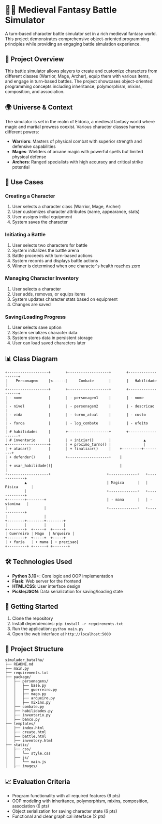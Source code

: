 # 🧙‍♂️ Medieval Fantasy Battle Simulator

A turn-based character battle simulator set in a rich medieval fantasy world. This project demonstrates comprehensive object-oriented programming principles while providing an engaging battle simulation experience.

## 📌 Project Overview

This battle simulator allows players to create and customize characters from different classes (Warrior, Mage, Archer), equip them with various items, and engage in turn-based battles. The project showcases object-oriented programming concepts including inheritance, polymorphism, mixins, composition, and association.

## 🌍 Universe & Context

The simulator is set in the realm of Eldoria, a medieval fantasy world where magic and martial prowess coexist. Various character classes harness different powers:

- **Warriors**: Masters of physical combat with superior strength and defensive capabilities
- **Mages**: Wielders of arcane magic with powerful spells but limited physical defense
- **Archers**: Ranged specialists with high accuracy and critical strike potential

## 📝 Use Cases

### Creating a Character
1. User selects a character class (Warrior, Mage, Archer)
2. User customizes character attributes (name, appearance, stats)
3. User assigns initial equipment
4. System saves the character

### Initiating a Battle
1. User selects two characters for battle
2. System initializes the battle arena
3. Battle proceeds with turn-based actions
4. System records and displays battle actions
5. Winner is determined when one character's health reaches zero

### Managing Character Inventory
1. User selects a character
2. User adds, removes, or equips items
3. System updates character stats based on equipment
4. Changes are saved

### Saving/Loading Progress
1. User selects save option
2. System serializes character data
3. System stores data in persistent storage
4. User can load saved characters later

## 📊 Class Diagram

```
+-------------------+       +-------------------+       +-------------------+
|    Personagem     |<------|     Combate       |       |   Habilidade      |
+-------------------+       +-------------------+       +-------------------+
| - nome            |       | - personagem1     |       | - nome            |
| - nivel           |       | - personagem2     |       | - descricao       |
| - vida            |       | - turno_atual     |       | - custo           |
| - forca           |       | - log_combate     |       | - efeito          |
| # habilidades     |       +-------------------+       +-------------------+
| # inventario      |       | + iniciar()       |               ▲
+-------------------+       | + proximo_turno() |               |
| + atacar()        |       | + finalizar()     |    +---------+---------+
| + defender()      |       +-------------------+    |                   |
| + usar_habilidade()|                               |                   |
+-------------------+                          +-------------+   +-------------+
         ▲                                     | Magica      |   | Fisica      |
         |                                     +-------------+   +-------------+
+--------+--------+                            | - mana      |   | - stamina   |
|                 |                            +-------------+   +-------------+
|                 |
+--------+--------+--------+
|        |        |        |
+--------+  +-----+  +-----+
| Guerreiro | Mago  | Arqueiro |
+--------+  +-----+  +-----+
| + furia   | + mana | + precisao|
+---------+ +------+ +-------+
```

## 🛠️ Technologies Used

- **Python 3.10+**: Core logic and OOP implementation
- **Flask**: Web server for the frontend
- **HTML/CSS**: User interface design
- **Pickle/JSON**: Data serialization for saving/loading state

## 🚀 Getting Started

1. Clone the repository
2. Install dependencies: `pip install -r requirements.txt`
3. Run the application: `python main.py`
4. Open the web interface at `http://localhost:5000`

## 🔄 Project Structure

```
simulador_batalha/
├── README.md
├── main.py
├── requirements.txt
├── package/
│   ├── personagens/
│   │   ├── base.py
│   │   ├── guerreiro.py
│   │   ├── mago.py
│   │   ├── arqueiro.py
│   │   ├── mixins.py
│   ├── combate.py
│   ├── habilidades.py
│   ├── inventario.py
│   ├── banco.py
├── templates/
│   ├── index.html
│   ├── create.html
│   ├── battle.html
│   ├── inventory.html
├── static/
│   ├── css/
│   │   └── style.css
│   ├── js/
│   │   └── main.js
│   ├── images/
```

## 📈 Evaluation Criteria

- Program functionality with all required features (6 pts)
- OOP modeling with inheritance, polymorphism, mixins, composition, association (6 pts)
- Object serialization for saving character state (6 pts)
- Functional and clear graphical interface (2 pts)
